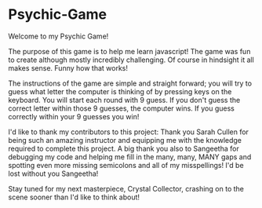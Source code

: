 # Psychic-Game

Welcome to my Psychic Game!

The purpose of this game is to help me learn javascript! The game was fun to create although 
mostly incredibly challenging. Of course in hindsight it all makes sense. Funny how that works!

The instructions of the game are simple and straight forward; you will try to guess what letter
the computer is thinking of by pressing keys on the keyboard. You will start each round with 9 guess. 
If you don't guess the correct letter within those 9 guesses, the computer wins. If you guess correctly within your 9 guesses you win!

I'd like to thank my contributors to this project:
Thank you Sarah Cullen for being such an amazing instructor and equipping me with the knowledge required to
complete this project.
A big thank you also to Sangeetha for debugging my code and helping me fill in the many, many, MANY
gaps and spotting even more missing semicolons and all of my misspellings! I'd be lost without you 
Sangeetha!

Stay tuned for my next masterpiece, Crystal Collector, crashing on to the scene sooner than I'd like to think about!

